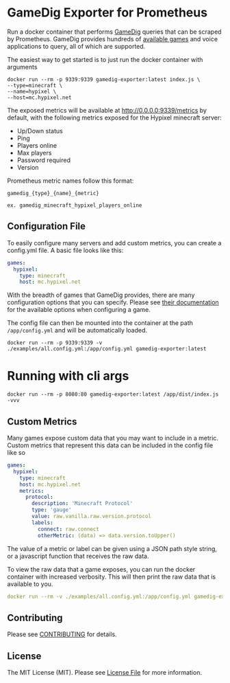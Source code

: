 # GameDig Exporter for Prometheus

Run a docker container that performs [GameDig](https://github.com/gamedig/node-gamedig) queries that can be scraped by Prometheus.
GameDig provides hundreds of [available games](https://github.com/gamedig/node-gamedig/blob/master/GAMES_LIST.md) and voice applications to query, all of which are supported. 

The easiest way to get started is to just run the docker container with arguments
```shell
docker run --rm -p 9339:9339 gamedig-exporter:latest index.js \ 
--type=minecraft \
--name=hypixel \
--host=mc.hypixel.net
```

The exposed metrics will be available at  http://0.0.0.0:9339/metrics by default, with the following metrics exposed for the Hypixel minecraft server: 
- Up/Down status
- Ping
- Players online
- Max players
- Password required
- Version

Prometheus metric names follow this format:
```
gamedig_{type}_{name}_{metric}

ex. gamedig_minecraft_hypixel_players_online
```

## Configuration File

To easily configure many servers and add custom metrics, you can create a config.yml file. A basic file looks like this: 
```yaml
games:
  hypixel:
    type: minecraft
    host: mc.hypixel.net
```

With the breadth of games that GameDig provides, there are many configuration options that you can specify. Please see [their documentation](https://github.com/gamedig/node-gamedig?tab=readme-ov-file#optional-fields) 
for the available options when configuring a game.

The config file can then be mounted into the container at the path `/app/config.yml` and will be automatically loaded.
```shell
docker run --rm -p 9339:9339 -v ./examples/all.config.yml:/app/config.yml gamedig-exporter:latest
```

# Running with cli args
```shell
docker run --rm -p 8080:80 gamedig-exporter:latest /app/dist/index.js -vvv
```

##  Custom Metrics

Many games expose custom data that you may want to include in a metric. 
Custom metrics that represent this data can be included in the config file like so
```yaml
games:
  hypixel:
    type: minecraft
    host: mc.hypixel.net
    metrics:
      protocol:
        description: 'Minecraft Protocol'
        type: 'gauge'
        value: raw.vanilla.raw.version.protocol
        labels:
          connect: raw.connect
          otherMetric: (data) => data.version.toUpper()
```

The value of a metric or label can be given using a JSON path style string, or a javascript function that receives the raw data. 

To view the raw data that a game exposes, you can run the docker container with increased verbosity. This will then print the raw data that is available to you.
```yaml
docker run --rm -v ./examples/all.config.yml:/app/config.yml gamedig-exporter:latest index.js -vvv
```



## Contributing

Please see [CONTRIBUTING](CONTRIBUTING.md) for details.


## License

The MIT License (MIT). Please see [License File](LICENSE.md) for more information.
